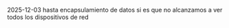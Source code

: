 2025-12-03
hasta encapsulamiento de datos si es que no alcanzamos a ver todos los dispositivos de red
